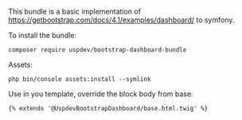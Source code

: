 This bundle is a basic implementation of 
https://getbootstrap.com/docs/4.1/examples/dashboard/ to symfony. 

To install the bundle:

    composer require uspdev/bootstrap-dashboard-bundle
   
Assets:

    php bin/console assets:install --symlink

Use in you template, override the block body from base:

    {% extends '@UspdevBootstrapDashboard/base.html.twig' %}

